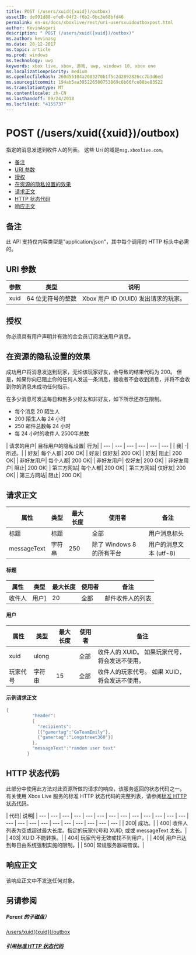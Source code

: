 ```yaml
---
title: POST (/users/xuid({xuid})/outbox)
assetID: de991d88-efe0-04f2-f6b2-0bc3e68bfd46
permalink: en-us/docs/xboxlive/rest/uri-usersxuidoutboxpost.html
author: KevinAsgari
description: " POST (/users/xuid({xuid})/outbox)"
ms.author: kevinasg
ms.date: 20-12-2017
ms.topic: article
ms.prod: windows
ms.technology: uwp
keywords: xbox live, xbox, 游戏, uwp, windows 10, xbox one
ms.localizationpriority: medium
ms.openlocfilehash: 260d55104a2083270b1f5c2d2892826cc7b3d6ed
ms.sourcegitcommit: 194ab5aa395226580753869c6b66fce88be83522
ms.translationtype: MT
ms.contentlocale: zh-CN
ms.lasthandoff: 09/24/2018
ms.locfileid: "4155737"
---
```

# <a name="post-usersxuidxuidoutbox"></a>POST (/users/xuid({xuid})/outbox)
指定的消息发送到收件人的列表。
这些 Uri 的域是`msg.xboxlive.com`。

  * [备注](#ID4EV)
  * [URI 参数](#ID4EAB)
  * [授权](#ID4ENB)
  * [在资源的隐私设置的效果](#ID4EYB)
  * [请求正文](#ID4E3F)
  * [HTTP 状态代码](#ID4ETCAC)
  * [响应正文](#ID4E1EAC)

<a id="ID4EV"></a>


## <a name="remarks"></a>备注

此 API 支持仅内容类型是"application/json"，其中每个调用的 HTTP 标头中必需的。

<a id="ID4EAB"></a>


## <a name="uri-parameters"></a>URI 参数

| 参数| 类型| 说明|
| --- | --- | --- |
| xuid | 64 位无符号的整数 | Xbox 用户 ID (XUID) 发出请求的玩家。 |

<a id="ID4ENB"></a>


## <a name="authorization"></a>授权

你必须具有用户声明并有效的金会员订阅发送用户消息。

<a id="ID4EYB"></a>


## <a name="effect-of-privacy-settings-on-resource"></a>在资源的隐私设置的效果

成功用户将消息发送到玩家，无论该玩家好友，会导致的结果代码为 200。 但是，如果你向已阻止你的任何人发送一条消息，接收者不会收到消息，并将不会收到你的消息未成功任何指示。

在多少消息可发送每日和到多少好友和非好友，如下所示还存在限制。

   * 每个消息 20 陌生人
   * 200 陌生人每 24 小时
   * 250 邮件总数每 24 小时
   * 每 24 小时的收件人 2500年总数

| 请求的用户| 目标用户的隐私设置| 行为|
| --- | --- | --- | --- | --- | --- |
| 我| -| 所述。|
| 好友| 每个人都| 200 OK|
| 好友| 仅好友| 200 OK|
| 好友| 阻止| 200 OK|
| 非好友用户| 每个人都| 200 OK|
| 非好友用户| 仅好友| 200 OK|
| 非好友用户| 阻止| 200 OK|
| 第三方网站| 每个人都| 200 OK|
| 第三方网站| 仅好友| 200 OK|
| 第三方网站| 阻止| 200 OK|

<a id="ID4E3F"></a>


## <a name="request-body"></a>请求正文

| 属性| 类型| 最大长度| 使用者| 备注|
| --- | --- | --- | --- | --- |
| 标题| 标题|  | 全部| 用户消息标头|
| messageText| 字符串| 250| 除了 Windows 8 的所有平台| 用户的消息文本 (utf-8)|

#### <a name="header"></a>标题

| 属性| 类型| 最大长度| 使用者| 备注|
| --- | --- | --- | --- | --- |
| 收件人| 用户]| 20| 全部| 邮件收件人的列表|

#### <a name="user"></a>用户

| 属性| 类型| 最大长度| 使用者| 备注|
| --- | --- | --- | --- | --- |
| xuid| ulong|  | 全部| 收件人的 XUID。 如果玩家代号，将会发送不使用。|
| 玩家代号| 字符串| 15| 全部| 收件人的玩家代号。 如果 XUID，将会发送不使用。|

#### <a name="sample-request-body"></a>示例请求正文 

```cpp
{
          "header":
          {
            "recipients":
            [{"gamertag":"GoTeamEmily"},
            {"gamertag":"Longstreet360"}]
          },
          "messageText":"random user text"
        }

```


<a id="ID4ETCAC"></a>


## <a name="http-status-codes"></a>HTTP 状态代码

此部分中使用此方法对此资源所做的请求的响应，该服务返回的状态代码之一。 有关使用 Xbox Live 服务的标准 HTTP 状态代码的完整列表，请参阅[标准 HTTP 状态代码](../../additional/httpstatuscodes.md)。

| 代码| 说明|
| --- | --- | --- | --- | --- | --- | --- | --- | --- | --- | --- | --- | --- | --- | --- | --- | --- | --- | --- | --- | --- | --- | --- |
| 200| 成功。|
| 400| 收件人列表为空或超过最大长度。指定的玩家代号和 XUID; 或或 messageText 太长。|
| 403| XUID 不能转换。|
| 404| 玩家代号无效或找不到用户。|
| 409| 用户已达到每日由系统强制实施的限制。|
| 500| 常规服务器端错误。|

<a id="ID4E1EAC"></a>


## <a name="response-body"></a>响应正文

该响应正文中不发送任何对象。

<a id="ID4EJFAC"></a>


## <a name="see-also"></a>另请参阅

<a id="ID4ELFAC"></a>


##### <a name="parent"></a>Parent 的子磁盘）  

[/users/xuid({xuid})/outbox](uri-usersxuidoutbox.md)


<a id="ID4EZFAC"></a>


##### <a name="reference--standard-http-status-codesadditionalhttpstatuscodesmd"></a>引用[标准 HTTP 状态代码](../../additional/httpstatuscodes.md)
